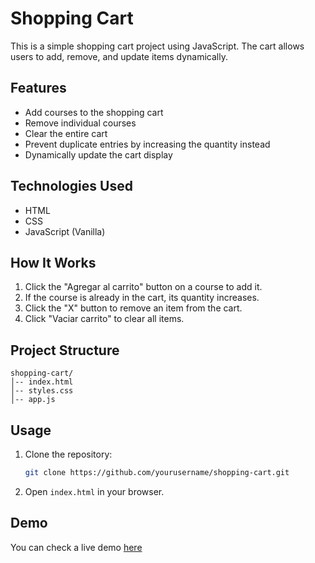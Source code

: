 # Shopping Cart

This is a simple shopping cart project using JavaScript. The cart allows users to add, remove, and update items dynamically.

## Features

- Add courses to the shopping cart
- Remove individual courses
- Clear the entire cart
- Prevent duplicate entries by increasing the quantity instead
- Dynamically update the cart display

## Technologies Used

- HTML
- CSS
- JavaScript (Vanilla)

## How It Works

1. Click the "Agregar al carrito" button on a course to add it.
2. If the course is already in the cart, its quantity increases.
3. Click the "X" button to remove an item from the cart.
4. Click "Vaciar carrito" to clear all items.

## Project Structure

```
shopping-cart/
│-- index.html
│-- styles.css
│-- app.js
```

## Usage

1. Clone the repository:
   ```sh
   git clone https://github.com/yourusername/shopping-cart.git
   ```
2. Open `index.html` in your browser.

## Demo
You can check a live demo [here](https://shopping-cart-js-one.vercel.app/)
